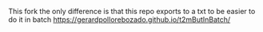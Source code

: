 This fork the only difference is that this repo exports to a txt to be easier to do it in batch 
https://gerardpollorebozado.github.io/t2mButInBatch/
